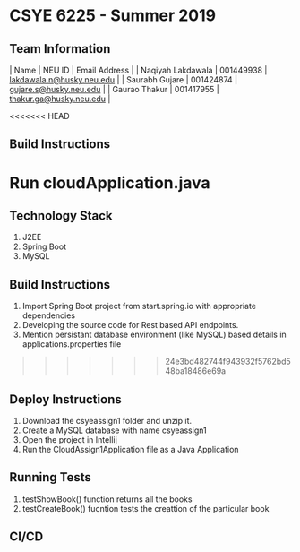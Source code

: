 # CSYE 6225 - Summer 2019

## Team Information

| Name | NEU ID | Email Address |
| Naqiyah Lakdawala	 | 001449938	 | lakdawala.n@husky.neu.edu |
| Saurabh Gujare         | 001424874     | gujare.s@husky.neu.edu |
| Gaurao Thakur		 | 001417955     | thakur.ga@husky.neu.edu |


<<<<<<< HEAD
## Build Instructions 
Run cloudApplication.java
=======
## Technology Stack
1. J2EE
2. Spring Boot
3. MySQL

## Build Instructions
1. Import Spring Boot project from start.spring.io with appropriate dependencies
2. Developing the source code for Rest based API endpoints.
3. Mention persistant database environment (like MySQL) based details in applications.properties file

>>>>>>> 24e3bd482744f943932f5762bd548ba18486e69a
## Deploy Instructions
1. Download the csyeassign1 folder and unzip it.
2. Create a MySQL database with name csyeassign1
3. Open the project in Intellij
4. Run the CloudAssign1Application file as a Java Application

## Running Tests
1. testShowBook() function returns all the books
2. testCreateBook() fucntion tests the creattion of the particular book

## CI/CD


